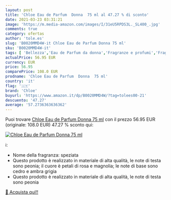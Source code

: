```yaml
---
layout: post
title: 'Chloe Eau de Parfum  Donna  75 ml al 47.27 % di sconto'
date: 2021-03-23 03:31:21
image: 'https://m.media-amazon.com/images/I/31eU5RPDS3L._SL400_.jpg'
comments: true
category: ofertas
author: 'tole.es'
slug: 'B0020MMD4W-it Chloe Eau de Parfum Donna 75 ml'
sku: 'B0020MMD4W-it'
tags: [ 'Bellezza','Eau de Parfum da donna','Fragranze e profumi','Fragranze e profumi da donna','chloe', ]
actualPrice: 56.95 EUR
currency: EUR
price: 56.95
comparePrice: 108.0 EUR
prodname: 'Chloe Eau de Parfum  Donna  75 ml'
country: 'it'
flag: '🇮🇹'
brand: 'Chloe'
buyurl: 'https://www.amazon.it/dp/B0020MMD4W/?tag=tolees00-21'
descuento: '47.27'
average: '57.2736363636362'
---
```


Puoi trovare [Chloe Eau de Parfum  Donna  75 ml](https://www.amazon.it/dp/B0020MMD4W/?tag=tolees00-21) con il prezzo 56.95 EUR (originale: 108.0 EUR) 47.27 % sconto qui:

[![Chloe Eau de Parfum  Donna  75 ml](https://m.media-amazon.com/images/I/31eU5RPDS3L._SL400_.jpg)](https://www.amazon.it/dp/B0020MMD4W/?tag=tolees00-21)

ℹ️:

- Nome della fragranza: speziata
- Questo prodotto è realizzato in materiale di alta qualità, le note di testa sono peonia; il cuore è petali di rosa e magnolia; le note di base sono cedro e ambra grigia
- Questo prodotto è realizzato in materiale di alta qualità, le note di testa sono peonia

[🛒 Acquista qui!!](https://www.amazon.it/dp/B0020MMD4W/?tag=tolees00-21)
